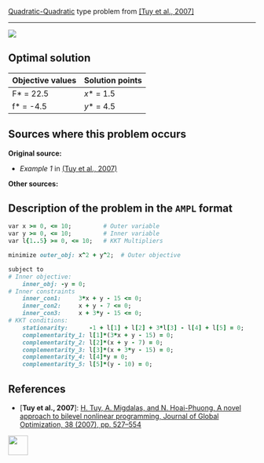 [Quadratic-Quadratic](/test-problems/QP-QP-problems) type problem from [\[Tuy et al., 2007\]][Tuy et al., 2007]

---

![](https://github.com/basblsolver/test-problems/wiki/images/tmh_2007_01_eq.jpg)

## Optimal solution

Objective values   | Solution points         |
------------------ | ----------------------- |
F* = 22.5          | _x_* = 1.5              |
f* = -4.5          | _y_* = 4.5              |

## Sources where this problem occurs

__Original source:__

 - _Example 1_ in [(Tuy et al., 2007)][Tuy et al., 2007]

__Other sources:__

## Description of the problem in the `AMPL` format

```ruby
var x >= 0, <= 10;         # Outer variable
var y >= 0, <= 10;         # Inner variable
var l{1..5} >= 0, <= 10;   # KKT Multipliers

minimize outer_obj: x^2 + y^2;  # Outer objective

subject to
# Inner objective:
    inner_obj: -y = 0;
# Inner constraints
    inner_con1:     3*x + y - 15 <= 0;
    inner_con2:     x + y - 7 <= 0;
    inner_con3:     x + 3*y - 15 <= 0;
# KKT conditions:
    stationarity:      -1 + l[1] + l[2] + 3*l[3] - l[4] + l[5] = 0;
    complementarity_1: l[1]*(3*x + y - 15) = 0;
    complementarity_2: l[2]*(x + y - 7) = 0;
    complementarity_3: l[3]*(x + 3*y - 15) = 0;
    complementarity_4: l[4]*y = 0;
    complementarity_5: l[5]*(y - 10) = 0;
```

##  References

- [**Tuy et al., 2007**]: [H. Tuy, A. Migdalas, and N. Hoai-Phuong, A novel approach to bilevel nonlinear programming, Journal of Global Optimization, 38 (2007), pp. 527–554](https://doi.org/10.1007/s10898-006-9093-1)

[<img src="http://www.interupgrade.com/images/pfeil-backbutton.png" width="40" height="40">](/test-problems/QP-QP-problems "Back to summary of QP-QP type problems")

[Tuy et al., 2007]: https://doi.org/10.1007/s10898-006-9093-1
